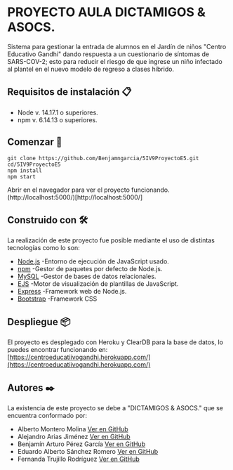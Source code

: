 # PROYECTO AULA DICTAMIGOS & ASOCS.
Sistema para gestionar la entrada de alumnos en el Jardín de niños "Centro Educativo Gandhi" dando respuesta a un cuestionario de síntomas de SARS-COV-2; esto para reducir el riesgo de que ingrese un niño infectado al plantel en el nuevo modelo de regreso a clases híbrido.
## Requisitos de instalación 📋
- Node v. 14.17.1 o superiores.
- npm v. 6.14.13 o superiores.
## Comenzar 🚀
```
git clone https://github.com/Benjamngarcia/5IV9ProyectoE5.git
cd/5IV9ProyectoE5
npm install
npm start
```
Abrir en el navegador para ver el proyecto funcionando.
(http://localhost:5000/)[http://localhost:5000/]
## Construido con 🛠️
La realización de este proyecto fue posible mediante el uso de distintas tecnologías como lo son:
- [Node.js](https://nodejs.org/es/) -Entorno de ejecución de JavaScript usado. 
- [npm](https://www.npmjs.com/) -Gestor de paquetes por defecto de Node.js.
- [MySQL](https://www.mysql.com/) -Gestor de bases de datos relacionales.
- [EJS](https://ejs.co/) -Motor de visualización de plantillas de JavaScript. 
- [Express](https://expressjs.com/es/) -Framework web de Node.js.
- [Bootstrap](https://getbootstrap.com/) -Framework CSS
## Despliegue 📦
El proyecto es desplegado con Heroku y ClearDB para la base de datos, lo puedes encontrar funcionando en: [https://centroeducatiivogandhi.herokuapp.com/](https://centroeducatiivogandhi.herokuapp.com/)
## Autores ✒️
La existencia de este proyecto se debe a "DICTAMIGOS & ASOCS." que se encuentra conformado por:
- Alberto Montero Molina [Ver en GitHub](https://github.com/albertomonterom)
- Alejandro Arias Jiménez [Ver en GitHub](https://github.com/AriasCookie)
- Benjamín Arturo Pérez García [Ver en GitHub](https://github.com/Benjamngarcia)
- Eduardo Alberto Sánchez Romero [Ver en GitHub](https://github.com/EduardoAlberto001)
- Fernanda Trujillo Rodríguez [Ver en GitHub](https://github.com/TrujilloFernanda)

